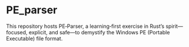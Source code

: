 # PE_parser
This repository hosts PE‑Parser, a learning‑first exercise in Rust’s spirit—focused, explicit, and safe—to demystify the Windows PE (Portable Executable) file format.
